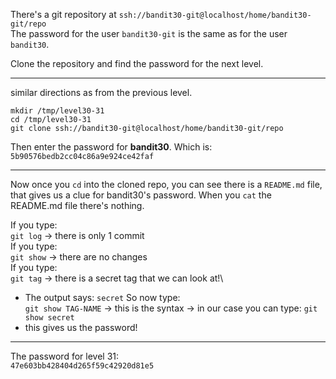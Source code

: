 There's a git repository at `ssh://bandit30-git@localhost/home/bandit30-git/repo`\
The password for the user `bandit30-git` is the same as for the user `bandit30`.

Clone the repository and find the password for the next level.

- - -

similar directions as from the previous level.

`mkdir /tmp/level30-31`\
`cd /tmp/level30-31`\
`git clone ssh://bandit30-git@localhost/home/bandit30-git/repo`

Then enter the password for **bandit30**.  Which is:\
`5b90576bedb2cc04c86a9e924ce42faf`

- - -

Now once you `cd` into the cloned repo, you can see there is a `README.md` file, that gives us a clue for bandit30's password.
When you `cat` the README.md file there's nothing.

If you type:\
`git log` -> there is only 1 commit\
If you type:\
`git show` -> there are no changes\
If you type:\
`git tag` -> there is a secret tag that we can look at!\
- The output says: `secret`
So now type:\
`git show TAG-NAME` -> this is the syntax -> in our case you can type: `git show secret`
- this gives us the password!

- - -

The password for level 31:\
`47e603bb428404d265f59c42920d81e5`
